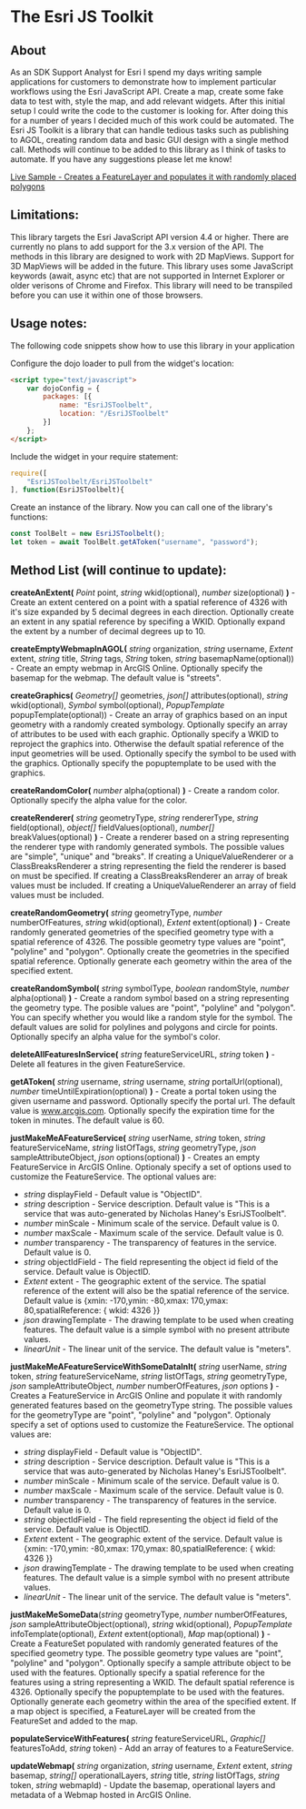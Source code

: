 # The Esri JS Toolkit

## About
As an SDK Support Analyst for Esri I spend my days writing sample applications for customers to demonstrate how to implement particular workflows using the Esri JavaScript API. Create a map, create some fake data to test with, style the map, and add relevant widgets. After this initial setup I could write the code to the customer is looking for. After doing this for a number of years I decided much of this work could be automated. The Esri JS Toolkit is a library that can handle tedious tasks such as publishing to AGOL, creating random data and basic GUI design with a single method call. Methods will continue to be added to this library as I think of tasks to automate. If you have any suggestions please let me know!

[Live Sample - Creates a FeatureLayer and populates it with randomly placed polygons](https://nhaney90.github.io/esri-js-toolbelt/index.html)

## Limitations:

This library targets the Esri JavaScript API version 4.4 or higher. There are currently no plans to add support for the 3.x version of the API. The methods in this library are designed to work with 2D MapViews. Support for 3D MapViews will be added in the future. This library uses some JavaScript keywords (await, async etc) that are not supported in Internet Explorer or older verisons of Chrome and Firefox. This library will need to be transpiled before you can use it within one of those browsers.

## Usage notes:
The following code snippets show how to use this library in your application

Configure the dojo loader to pull from the widget's location:
```html
<script type="text/javascript">
    var dojoConfig = {
        packages: [{
            name: "EsriJSToolbelt",
            location: "/EsriJSToolbelt"
        }]
    };
</script>
```
Include the widget in your require statement:
```javascript
require([
	"EsriJSToolbelt/EsriJSToolbelt"
], function(EsriJSToolbelt){
```

Create an instance of the library. Now you can call one of the library's functions:
```javascript
const ToolBelt = new EsriJSToolbelt();
let token = await ToolBelt.getAToken("username", "password");
```
## Method List (will continue to update):

**createAnExtent(** *Point* point, *string* wkid(optional), *number* size(optional) **)** - Create an extent centered on a point with a spatial reference of 4326 with it's size expanded by 5 decimal degrees in each direction. Optionally create an extent in any spatial reference by specifing a WKID. Optionally expand the extent by a number of decimal degrees up to 10. 

**createEmptyWebmapInAGOL(** *string* organization, *string* username, *Extent* extent, *string* title, *String* tags, *String* token, *string* basemapName(optional)) - Create an empty webmap in ArcGIS Online. Optionally specify the basemap for the webmap. The default value is "streets".

**createGraphics(** *Geometry[]* geometries, *json[]* attributes(optional), *string* wkid(optional), *Symbol* symbol(optional), *PopupTemplate* popupTemplate(optional)) - Create an array of graphics based on an input geometry with a randomly created symbology. Optionally specify an array of attributes to be used with each graphic. Optionally specify a WKID to reproject the graphics into. Otherwise the default spatial reference of the input geometries will be used. Optionally specify the symbol to be used with the graphics. Optionally specify the popuptemplate to be used with the graphics.

**createRandomColor(** *number* alpha(optional) **)** - Create a random color. Optionally specify the alpha value for the color.

**createRenderer(** *string* geometryType, *string* rendererType, *string* field(optional), *object[]* fieldValues(optional), *number[]* breakValues(optional) **)** - Create a renderer based on a string representing the renderer type with randomly generated symbols. The possible values are "simple", "unique" and "breaks". If creating a UniqueValueRenderer or a ClassBreaksRenderer a string representing the field the renderer is based on must be specified. If creating a ClassBreaksRenderer an array of break values must be included. If creating a UniqueValueRenderer an array of field values must be included.

**createRandomGeometry(** *string* geometryType, *number* numberOfFeatures, *string* wkid(optional), *Extent* extent(optional) **)** - Create randomly generated geometries of the specified geometry type with a spatial reference of 4326. The possible geometry type values are "point", "polyline" and "polygon". Optionally create the geometries in the specified spatial reference. Optionally generate each geometry within the area of the specified extent.

**createRandomSymbol(** *string* symbolType, *boolean* randomStyle, *number* alpha(optional) **)** - Create a random symbol based on a string representing the geometry type. The posible values are "point", "polyline" and "polygon". You can specify whether you would like a random style for the symbol. The default values are solid for polylines and polygons and circle for points. Optionally specify an alpha value for the symbol's color.

**deleteAllFeaturesInService(** *string* featureServiceURL, *string* token **)** - Delete all features in the given FeatureService.

**getAToken(** *string* username, *string* username, *string* portalUrl(optional), *number* timeUntilExpiration(optional) **)** - Create a portal token using the given username and password. Optionally specify the portal url. The default value is www.arcgis.com. Optionally specify the expiration time for the token in minutes. The default value is 60.

**justMakeMeAFeatureService(** *string* userName, *string* token, *string* featureServiceName, *string* listOfTags, *string* geometryType, *json* sampleAttributeObject, *json* options(optional) **)** - Creates an empty FeatureService in ArcGIS Online. Optionaly specify a set of options used to customize the FeatureService. The optional values are:

* *string* displayField - Default value is "ObjectID".
* *string* description - Service description. Default value is "This is a service that was auto-generated by Nicholas Haney's EsriJSToolbelt".
* *number* minScale - Minimum scale of the service. Default value is 0.
* *number* maxScale - Maximum scale of the service. Default value is 0.
* *number* transparency - The transparency of features in the service. Default value is 0.
* *string* objectIdField - The field representing the object id field of the service. Default value is ObjectID.
* *Extent* extent - The geographic extent of the service. The spatial reference of the extent will also be the spatial reference of the service. Default value is {xmin: -170,ymin: -80,xmax: 170,ymax: 80,spatialReference: { wkid: 4326 }}
* *json* drawingTemplate - The drawing template to be used when creating features. The default value is a simple symbol with no present attribute values.
* *linearUnit* - The linear unit of the service. The default value is "meters".

**justMakeMeAFeatureServiceWithSomeDataInIt(** *string* userName, *string* token, *string* featureServiceName, *string* listOfTags, *string* geometryType, *json* sampleAttributeObject, *number* numberOfFeatures, *json* options **)** - Creates a FeatureService in ArcGIS Online and populate it with randomly generated features based on the geometryType string. The possible values for the geometryType are "point", "polyline" and "polygon". Optionaly specify a set of options used to customize the FeatureService. The optional values are:

* *string* displayField - Default value is "ObjectID".
* *string* description - Service description. Default value is "This is a service that was auto-generated by Nicholas Haney's EsriJSToolbelt".
* *number* minScale - Minimum scale of the service. Default value is 0.
* *number* maxScale - Maximum scale of the service. Default value is 0.
* *number* transparency - The transparency of features in the service. Default value is 0.
* *string* objectIdField - The field representing the object id field of the service. Default value is ObjectID.
* *Extent* extent - The geographic extent of the service. Default value is {xmin: -170,ymin: -80,xmax: 170,ymax: 80,spatialReference: { wkid: 4326 }}
* *json* drawingTemplate - The drawing template to be used when creating features. The default value is a simple symbol with no present attribute values.
* *linearUnit* - The linear unit of the service. The default value is "meters".

**justMakeMeSomeData**(*string* geometryType, *number* numberOfFeatures, *json* sampleAttributeObject(optional), *string* wkid(optional), *PopupTemplate* infoTemplate(optional), *Extent* extent(optional), *Map* map(optional) **)** - Create a FeatureSet populated with randomly generated features of the specified geometry type. The possible geometry type values are "point", "polyline" and "polygon". Optionally specify a sample attribute object to be used with the features. Optionally specify a spatial reference for the features using a string representing a WKID. The default spatial reference is 4326. Optionally specify the popuptemplate to be used with the features. Optionally generate each geometry within the area of the specified extent. If a map object is specified, a FeatureLayer will be created from the FeatureSet and added to the map.

**populateServiceWithFeatures(** *string* featureServiceURL, *Graphic[]* featuresToAdd, *string* token) - Add an array of features to a FeatureService.

**updateWebmap(** *string* organization, *string* username, *Extent* extent, *string* basemap,  *string[]* operationalLayers, *string* title, *string* listOfTags, *string* token, *string* webmapId) - Update the basemap, operational layers and metadata of a Webmap hosted in ArcGIS Online.